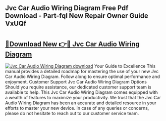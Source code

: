 ## Jvc Car Audio Wiring Diagram Free Pdf Download - Part-fql New Repair Owner Guide VxUQf

# <h2><a href="http://dflq1g9.blite.top/?on=Jvc+Car+Audio+Wiring+Diagram">🔗Download New 👉🔴 Jvc Car Audio Wiring Diagram</a></h2>

[![Jvc Car Audio Wiring Diagram download](https://i.imgur.com/lujVjoI.png)](http://dflq1g9.blite.top/?on=Jvc+Car+Audio+Wiring+Diagram)
Your Guide to Excellence This manual provides a detailed roadmap for mastering the use of your new Jvc Car Audio Wiring Diagram. Follow along to ensure optimal performance and enjoyment. Customer Support Jvc Car Audio Wiring Diagram Options Should you require assistance, our dedicated customer support team is available to help. This Jvc Car Audio Wiring Diagram comes equipped with a wealth of features to maximize your productivity. We trust that the Jvc Car Audio Wiring Diagram has been an accurate and detailed resource in your efforts to master your new device. In case of any queries or concerns, please do not hesitate to reach out to our customer service team.

